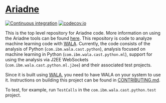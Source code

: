 # [Ariadne](https://wala.github.io/ariadne/)

[![Continuous integration](https://github.com/wala/ML/actions/workflows/continuous-integration.yml/badge.svg)](https://github.com/wala/ML/actions/workflows/continuous-integration.yml) [![codecov.io](https://codecov.io/gh/wala/ML/coverage.svg)](https://codecov.io/gh/wala/ML)

This is the top level repository for Ariadne code. More information on using the Ariadne tools can be found [here](https://wala.github.io/ariadne/). This repository is code to analyze machine learning code with [WALA]. Currently, the code consists of the analysis of Python (`com.ibm.wala.cast.python`), analysis focused on machine learning in Python (`com.ibm.wala.cast.python.ml`), support for using the analysis via J2EE WebSockets (`com.ibm.wala.cast.python.ml.j2ee`) and their associated test projects.

Since it is built using [WALA], you need to have WALA on your system to use it. Instructions on building this project can be found in [CONTRIBUTING.md].

To test, for example, run `TestCalls` in the `com.ibm.wala.cast.python.test` project.

[WALA]: https://github.com/wala/WALA
[CONTRIBUTING.md]: CONTRIBUTING.md#building
